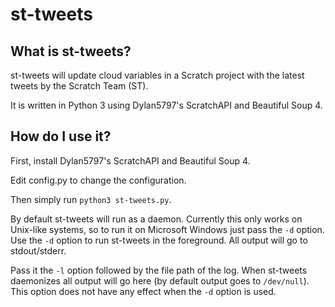 # st-tweets
## What is st-tweets?
st-tweets will update cloud variables in a Scratch project with the latest tweets by the Scratch Team (ST).

It is written in Python 3 using Dylan5797's ScratchAPI and Beautiful Soup 4.
## How do I use it?
First, install Dylan5797's ScratchAPI and Beautiful Soup 4.

Edit config.py to change the configuration.  

Then simply run `python3 st-tweets.py`.

By default st-tweets will run as a daemon. Currently this only works on Unix-like systems, so to run it on Microsoft Windows just pass the `-d` option.
Use the `-d` option to run st-tweets in the foreground. All output will go to stdout/stderr.

Pass it the `-l` option followed by the file path of the log. When st-tweets daemonizes all output will go here (by default output goes to `/dev/null`).
This option does not have any effect when the `-d` option is used.
